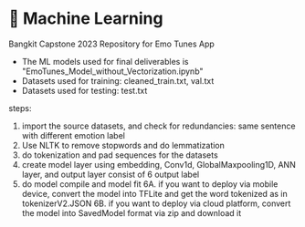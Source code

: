 # 🤖 Machine Learning
Bangkit Capstone 2023 Repository for Emo Tunes App

 - The ML models used for final deliverables is "EmoTunes_Model_without_Vectorization.ipynb"
 - Datasets used for training: cleaned_train.txt, val.txt
 - Datasets used for testing: test.txt

steps:
1. import the source datasets, and check for redundancies: same sentence with different emotion label
2. Use NLTK to remove stopwords and do lemmatization
3. do tokenization and pad sequences for the datasets
4. create model layer using embedding, Conv1d, GlobalMaxpooling1D, ANN layer, and output layer consist of 6 output label
5. do model compile and model fit
6A. if you want to deploy via mobile device, convert the model into TFLite and get the word tokenized as in tokenizerV2.JSON
6B. if you want to deploy via cloud platform, convert the model into SavedModel format via zip and download it
